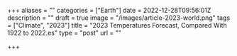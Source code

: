 +++
aliases = ""
categories = ["Earth"]
date = 2022-12-28T09:56:01Z
description = ""
draft = true
image = "/images/article-2023-world.png"
tags = ["Climate", "2023"]
title = "2023 Temperatures Forecast, Compared With 1922 to 2022.es"
type = "post"
url = ""

+++
